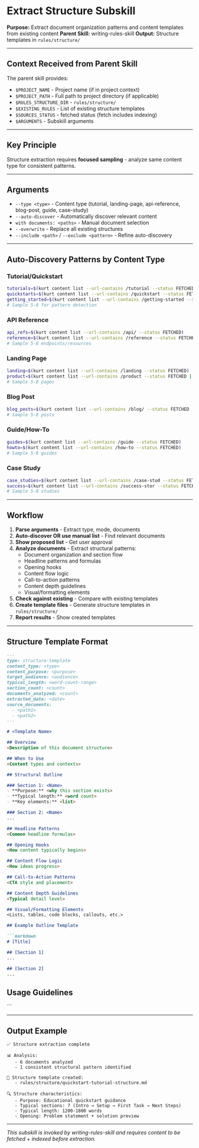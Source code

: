# Extract Structure Subskill

**Purpose:** Extract document organization patterns and content templates from existing content
**Parent Skill:** writing-rules-skill
**Output:** Structure templates in `rules/structure/`

---

## Context Received from Parent Skill

The parent skill provides:
- `$PROJECT_NAME` - Project name (if in project context)
- `$PROJECT_PATH` - Full path to project directory (if applicable)
- `$RULES_STRUCTURE_DIR` - `rules/structure/`
- `$EXISTING_RULES` - List of existing structure templates
- `$SOURCES_STATUS` - fetched status (fetch includes indexing)
- `$ARGUMENTS` - Subskill arguments

---

## Key Principle

Structure extraction requires **focused sampling** - analyze same content type for consistent patterns.

---

## Arguments

- `--type <type>` - Content type (tutorial, landing-page, api-reference, blog-post, guide, case-study)
- `--auto-discover` - Automatically discover relevant content
- `with documents: <paths>` - Manual document selection
- `--overwrite` - Replace all existing structures
- `--include <path>` / `--exclude <pattern>` - Refine auto-discovery

---

## Auto-Discovery Patterns by Content Type

### Tutorial/Quickstart
```bash
tutorials=$(kurt content list --url-contains /tutorial --status FETCHED)
quickstarts=$(kurt content list --url-contains /quickstart --status FETCHED)
getting_started=$(kurt content list --url-contains /getting-started --status FETCHED)
# Sample 5-8 for pattern detection
```

### API Reference
```bash
api_refs=$(kurt content list --url-contains /api/ --status FETCHED)
reference=$(kurt content list --url-contains /reference --status FETCHED)
# Sample 5-8 endpoints/resources
```

### Landing Page
```bash
landing=$(kurt content list --url-contains /landing --status FETCHED)
product=$(kurt content list --url-contains /product --status FETCHED | grep -v "/products/?$")
# Sample 5-8 pages
```

### Blog Post
```bash
blog_posts=$(kurt content list --url-contains /blog/ --status FETCHED | grep -v "/blog/?$")
# Sample 5-8 posts
```

### Guide/How-To
```bash
guides=$(kurt content list --url-contains /guide --status FETCHED)
howto=$(kurt content list --url-contains /how-to --status FETCHED)
# Sample 5-8 guides
```

### Case Study
```bash
case_studies=$(kurt content list --url-contains /case-stud --status FETCHED)
success=$(kurt content list --url-contains /success-stor --status FETCHED)
# Sample 5-8 studies
```

---

## Workflow

1. **Parse arguments** - Extract type, mode, documents
2. **Auto-discover OR use manual list** - Find relevant documents
3. **Show proposed list** - Get user approval
4. **Analyze documents** - Extract structural patterns:
   - Document organization and section flow
   - Headline patterns and formulas
   - Opening hooks
   - Content flow logic
   - Call-to-action patterns
   - Content depth guidelines
   - Visual/formatting elements
5. **Check against existing** - Compare with existing templates
6. **Create template files** - Generate structure templates in `rules/structure/`
7. **Report results** - Show created templates

---

## Structure Template Format

```markdown
---
type: structure-template
content_type: <type>
content_purpose: <purpose>
target_audience: <audience>
typical_length: <word-count-range>
section_count: <count>
documents_analyzed: <count>
extracted_date: <date>
source_documents:
  - <path1>
  - <path2>
---

# <Template Name>

## Overview
<Description of this document structure>

## When to Use
<Content types and contexts>

## Structural Outline

### Section 1: <Name>
- **Purpose:** <why this section exists>
- **Typical length:** <word count>
- **Key elements:** <list>

### Section 2: <Name>
...

## Headline Patterns
<Common headline formulas>

## Opening Hooks
<How content typically begins>

## Content Flow Logic
<How ideas progress>

## Call-to-Action Patterns
<CTA style and placement>

## Content Depth Guidelines
<Typical detail level>

## Visual/Formatting Elements
<Lists, tables, code blocks, callouts, etc.>

## Example Outline Template

```markdown
# [Title]

## [Section 1]
...

## [Section 2]
...
```

## Usage Guidelines
<When and how to use this structure>
```

---

## Output Example

```
✅ Structure extraction complete

📊 Analysis:
   - 6 documents analyzed
   - 1 consistent structural pattern identified

📝 Structure template created:
   - rules/structure/quickstart-tutorial-structure.md

🔍 Structure characteristics:
   - Purpose: Educational quickstart guidance
   - Typical sections: 7 (Intro → Setup → First Task → Next Steps)
   - Typical length: 1200-1800 words
   - Opening: Problem statement + solution preview
```

---

*This subskill is invoked by writing-rules-skill and requires content to be fetched + indexed before extraction.*
